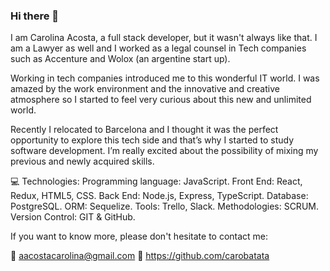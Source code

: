### Hi there 👋

I am Carolina Acosta, a full stack developer, but it wasn't always like that. I am a Lawyer as well and I worked as a legal counsel in Tech companies such as Accenture and Wolox (an argentine start up).

Working in tech companies introduced me to this wonderful IT world. I was amazed by the work environment and the innovative and creative atmosphere so I started to feel very curious about this new and unlimited world.

Recently I relocated to Barcelona and I thought it was the perfect opportunity to explore this tech side and that’s why I started to study software development. I’m really excited about the possibility of mixing my previous and newly acquired skills.

💻 Technologies:
Programming language: JavaScript.
Front End: React, Redux, HTML5, CSS.
Back End: Node.js, Express, TypeScript.
Database: PostgreSQL.
ORM: Sequelize.
Tools: Trello, Slack.
Methodologies: SCRUM.
Version Control: GIT & GitHub.

If you want to know more, please don't hesitate to contact me:

📩 aacostacarolina@gmail.com
🔗 https://github.com/carobatata
